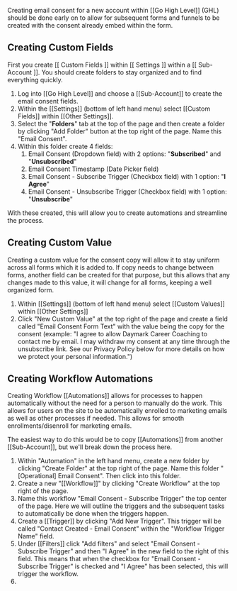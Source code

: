 Creating email consent for a new account within [[Go High Level]] (GHL) should be done early on to allow for subsequent forms and funnels to be created with the consent already embed within the form.

## Creating Custom Fields

First you create [[ Custom Fields ]] within [[ Settings ]] within a [[ Sub-Account ]]. You should create folders to stay organized and to find everything quickly.

1. Log into [[Go High Level]] and choose a [[Sub-Account]] to create the email consent fields.
2. Within the [[Settings]] (bottom of left hand menu) select [[Custom Fields]] within [[Other Settings]].
3. Select the "**Folders**" tab at the top of the page and then create a folder by clicking "Add Folder" button at the top right of the page. Name this "Email Consent".
4. Within this folder create 4 fields: 
	1. Email Consent (Dropdown field) with 2 options: "**Subscribed**" and "**Unsubscribed**"
	2. Email Consent Timestamp (Date Picker field)
	3. Email Consent - Subscribe Trigger (Checkbox field) with 1 option: "**I Agree**"
	4. Email Consent - Unsubscribe Trigger (Checkbox field) with 1 option: "**Unsubscribe**"

With these created, this will allow you to create automations and streamline the process.

## Creating Custom Value

Creating a custom value for the consent copy will allow it to stay uniform across all forms which it is added to. If copy needs to change between forms, another field can be created for that purpose, but this allows that any changes made to this value, it will change for all forms, keeping a well organized form.

1. Within [[Settings]] (bottom of left hand menu) select [[Custom Values]] within [[Other Settings]]
2. Click "New Custom Value" at the top right of the page and create a field called "Email Consent Form Text" with the value being the copy for the consent (example: "I agree to allow Daymark Career Coaching to contact me by email. I may withdraw my consent at any time through the unsubscribe link. See our Privacy Policy below for more details on how we protect your personal information.")

## Creating Workflow Automations

Creating Workflow [[Automations]] allows for processes to happen automatically without the need for a person to manually do the work. This allows for users on the site to be automatically enrolled to marketing emails as well as other processes if needed. This allows for smooth enrollments/disenroll for marketing emails.

The easiest way to do this would be to copy [[Automations]] from another [[Sub-Account]], but we'll break down the process here.

1. Within "Automation" in the left hand menu, create a new folder by clicking "Create Folder" at the top right of the page. Name this folder "[Operational] Email Consent". Then click into this folder.
2. Create a new "[[Workflow]]" by clicking "Create Workflow" at the top right of the page. 
3. Name this workflow "Email Consent - Subscribe Trigger" the top center of the page. Here we will outline the triggers and the subsequent tasks to automatically be done when the triggers happen.
4. Create a [[Trigger]] by clicking "Add New Trigger". This trigger will be called "Contact Created - Email Consent" within the "Workflow Trigger Name" field.
5. Under [[Filters]] click "Add filters" and select "Email Consent - Subscribe Trigger" and then "I Agree" in the new field to the right of this field. This means that when the checkbox for "Email Consent - Subscribe Trigger" is checked and "I Agree" has been selected, this will trigger the workflow.
6. 